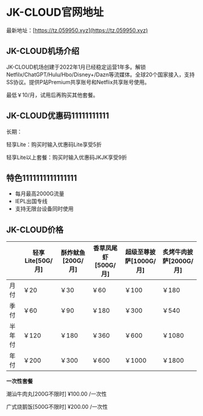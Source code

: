 # JK-CLOUD官网地址

最新地址：[https://tz.059950.xyz](https://tz.059950.xyz)

## JK-CLOUD机场介绍

JK-CLOUD机场创建于2022年1月已经稳定运营1年多。解锁Netfilx/ChatGPT/Hulu/Hbo/Disney+/Dazn等流媒体。全球20个国家接入，支持SS协议。提供P站Premium共享账号和Netflix共享账号使用。

最低￥10/月，试用后再购买其他套餐。

## JK-CLOUD优惠码11111111111

长期：

轻享Lite：购买时输入优惠码Lite享受5折

轻享Lite以上套餐：购买时输入优惠码JKJK享受9折

## 特色1111111111111111

* 每月最高2000G流量
* IEPL出国专线
* 支持无限台设备同时使用

## JK-CLOUD价格

||轻享Lite[50G/月]|酥炸鱿鱼[200G/月]|香草凤尾虾[500G/月]|超级至尊披萨[1000G/月]|炙烤牛肉披萨[2000G/月]|
|----|----|----|----|----|----|
|月付|￥20|￥30|￥60|￥100|￥180|
|季付|￥60|￥90|￥180|￥300|￥540|
|半年付|￥120|￥180|￥360|￥600|￥1080|
|年付|￥200|￥300|￥600|￥1000|￥1800|

**一次性套餐**

潮汕牛肉丸[200G不限时] ¥100.00 /一次性

广式烧鹅饭[500G不限时] ¥200.00 /一次性
